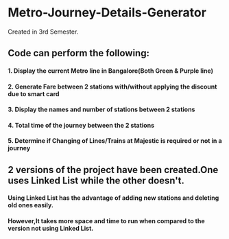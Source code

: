 # Metro-Journey-Details-Generator
Created in 3rd Semester. 
## Code can perform the following: 
#### 1. Display the current Metro line in Bangalore(Both Green &amp; Purple line) 
#### 2. Generate Fare between 2 stations with/without applying the discount due to smart card 
#### 3. Display the names and number of stations between 2 stations 
#### 4. Total time of the journey between the 2 stations
#### 5. Determine if Changing of Lines/Trains at Majestic is required or not in a journey

## 2 versions of the project have been created.One uses Linked List while the other doesn't.
#### Using Linked List has the advantage of adding new stations and deleting old ones easily.
#### However,It takes more space and time to run when compared to the version not using Linked List.

